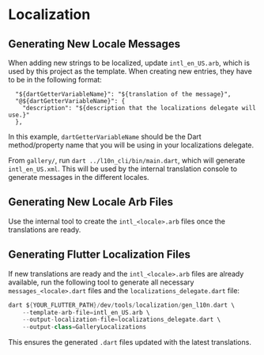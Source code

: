 # Localization
## Generating New Locale Messages
When adding new strings to be localized, update `intl_en_US.arb`, which
is used by this project as the template. When creating new entries, they
have to be in the following format:
```
  "${dartGetterVariableName}": "${translation of the message}",
  "@${dartGetterVariableName}": {
    "description": "${description that the localizations delegate will use.}"
  },
```

In this example, `dartGetterVariableName` should be the Dart method/property
name that you will be using in your localizations delegate.

From `gallery/`, run `dart ../l10n_cli/bin/main.dart`, which will generate
`intl_en_US.xml`. This will be used by the internal translation console to
generate messages in the different locales.

## Generating New Locale Arb Files
Use the internal tool to create the `intl_<locale>.arb` files once the
translations are ready.

## Generating Flutter Localization Files
If new translations are ready and the `intl_<locale>.arb` files are already
available, run the following tool to generate all necessary
`messages_<locale>.dart` files and the `localizations_delegate.dart` file:

```dart
dart ${YOUR_FLUTTER_PATH}/dev/tools/localization/gen_l10n.dart \
    --template-arb-file=intl_en_US.arb \
    --output-localization-file=localizations_delegate.dart \
    --output-class=GalleryLocalizations
```

This ensures the generated `.dart` files updated with the latest translations.
